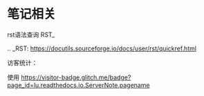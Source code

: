 # 笔记相关

rst语法查询 RST_

.. _RST: https://docutils.sourceforge.io/docs/user/rst/quickref.html


访客统计：

使用 https://visitor-badge.glitch.me/badge?page_id=lu.readthedocs.io.ServerNote.pagename
